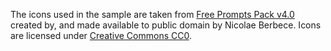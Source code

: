  The icons used in the sample are taken from [Free Prompts Pack v4.0](https://opengameart.org/content/free-keyboard-and-controllers-prompts-pack) created by, and made available to public domain by Nicolae Berbece.
 Icons are licensed under [Creative Commons CC0](https://creativecommons.org/publicdomain/zero/1.0/).
